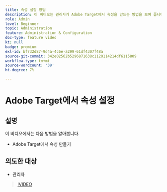 ```yaml
---
title: 속성 설정 방법
description: 이 비디오는 관리자가 Adobe Target에서 속성을 만드는 방법을 보여 줍니다.
role: Admin
level: Beginner
topic: Administration
feature: Administration & Configuration
doc-type: feature video
kt: null
badge: premium
exl-id: bf732d87-9d4a-4c6e-a299-61df4307f48a
source-git-commit: 342e02562b5296871638c1120114214df6115809
workflow-type: tm+mt
source-wordcount: '39'
ht-degree: 7%

---
```


# Adobe Target에서 속성 설정

## 설명

이 비디오에서는 다음 방법을 알아봅니다.

* Adobe Target에서 속성 만들기

## 의도한 대상

* 관리자

>[!VIDEO](https://video.tv.adobe.com/v/18990/?quality=12)
